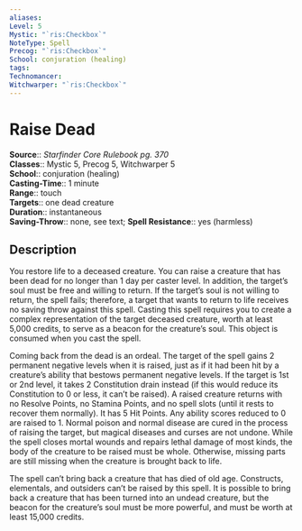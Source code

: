 ```yaml
---
aliases: 
Level: 5
Mystic: "`ris:Checkbox`"
NoteType: Spell
Precog: "`ris:Checkbox`"
School: conjuration (healing) 
tags: 
Technomancer: 
Witchwarper: "`ris:Checkbox`"
---
```


# Raise Dead

**Source**:: _Starfinder Core Rulebook pg. 370_  
**Classes**:: Mystic 5, Precog 5, Witchwarper 5  
**School**:: conjuration (healing)  
**Casting-Time**:: 1 minute  
**Range**:: touch  
**Targets**:: one dead creature  
**Duration**:: instantaneous  
**Saving-Throw**:: none, see text;
**Spell Resistance**:: yes (harmless)

## Description

You restore life to a deceased creature. You can raise a creature that has been dead for no longer than 1 day per caster level. In addition, the target’s soul must be free and willing to return. If the target’s soul is not willing to return, the spell fails; therefore, a target that wants to return to life receives no saving throw against this spell. Casting this spell requires you to create a complex representation of the target deceased creature, worth at least 5,000 credits, to serve as a beacon for the creature’s soul. This object is consumed when you cast the spell.

Coming back from the dead is an ordeal. The target of the spell gains 2 permanent negative levels when it is raised, just as if it had been hit by a creature’s ability that bestows permanent negative levels. If the target is 1st or 2nd level, it takes 2 Constitution drain instead (if this would reduce its Constitution to 0 or less, it can’t be raised). A raised creature returns with no Resolve Points, no Stamina Points, and no spell slots (until it rests to recover them normally). It has 5 Hit Points. Any ability scores reduced to 0 are raised to 1. Normal poison and normal disease are cured in the process of raising the target, but magical diseases and curses are not undone. While the spell closes mortal wounds and repairs lethal damage of most kinds, the body of the creature to be raised must be whole. Otherwise, missing parts are still missing when the creature is brought back to life.

The spell can’t bring back a creature that has died of old age. Constructs, elementals, and outsiders can’t be raised by this spell. It is possible to bring back a creature that has been turned into an undead creature, but the beacon for the creature’s soul must be more powerful, and must be worth at least 15,000 credits.
